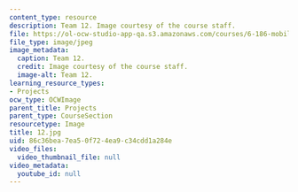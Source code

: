 ```yaml
---
content_type: resource
description: Team 12. Image courtesy of the course staff.
file: https://ol-ocw-studio-app-qa.s3.amazonaws.com/courses/6-186-mobile-autonomous-systems-laboratory-january-iap-2005/86c36bea7ea50f724ea9c34cdd1a284e_12.jpg
file_type: image/jpeg
image_metadata:
  caption: Team 12.
  credit: Image courtesy of the course staff.
  image-alt: Team 12.
learning_resource_types:
- Projects
ocw_type: OCWImage
parent_title: Projects
parent_type: CourseSection
resourcetype: Image
title: 12.jpg
uid: 86c36bea-7ea5-0f72-4ea9-c34cdd1a284e
video_files:
  video_thumbnail_file: null
video_metadata:
  youtube_id: null
---
```

